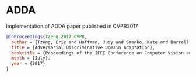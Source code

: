 # ADDA
Implementation of ADDA paper published in CVPR2017
```bibtex
@InProceedings{Tzeng_2017_CVPR,
  author = {Tzeng, Eric and Hoffman, Judy and Saenko, Kate and Darrell, Trevor},
  title = {Adversarial Discriminative Domain Adaptation},
  booktitle = {Proceedings of the IEEE Conference on Computer Vision and Pattern Recognition (CVPR)},
  month = {July},
  year = {2017}
}
```
